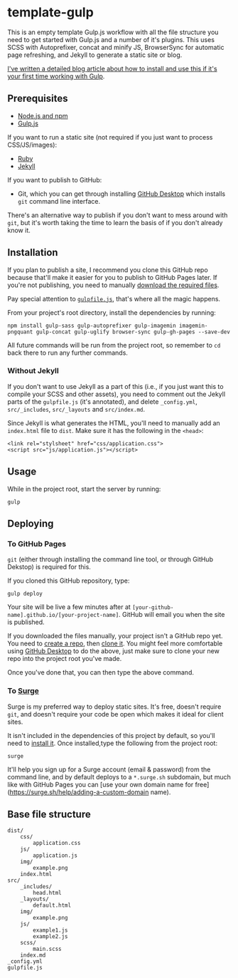 # template-gulp
This is an empty template Gulp.js workflow with all the file structure you need to get started with Gulp.js and a number of it's plugins. This uses SCSS with Autoprefixer, concat and minify JS, BrowserSync for automatic page refreshing, and Jekyll to generate a static site or blog.

[I've written a detailed blog article about how to install and use this if it's your first time working with Gulp](http://blog.edada.ms/post/131510136177/getting-started-gulp-js).
    
## Prerequisites

- [Node.js and npm](http://nodejs.org)
- [Gulp.js](http://gulpjs.com)

If you want to run a static site (not required if you just want to process CSS/JS/images):

- [Ruby](https://www.ruby-lang.org/en/documentation/installation/)
- [Jekyll](http://jekyllrb.com)

If you want to publish to GitHub:

- Git, which you can get through installing [GitHub Desktop](https://desktop.github.com/) which installs `git` command line interface. 

There's an alternative way to publish if you don't want to mess around with `git`, but it's worth taking the time to learn the basis of if you don't already know it.



## Installation

If you plan to publish a site, I recommend you clone this GitHub repo because that'll make it easier for you to publish to GitHub Pages later. If you're not publishing, you need to manually [download the required files](https://github.com/edadams/template-gulp/releases).

Pay special attention to [`gulpfile.js`](https://github.com/edadams/template-gulp/blob/master/gulpfile.js), that's where all the magic happens.

From your project's root directory, install the dependencies by running: 

    npm install gulp-sass gulp-autoprefixer gulp-imagemin imagemin-pngquant gulp-concat gulp-uglify browser-sync gulp-gh-pages --save-dev 

All future commands will be run from the project root, so remember to `cd` back there to run any further commands.

### Without Jekyll

If you don't want to use Jekyll as a part of this (i.e., if you just want this to compile your SCSS and other assets), you need to comment out the Jekyll parts of the `gulpfile.js` (it's annotated), and delete `_config.yml`, `src/_includes`, `src/_layouts` and `src/index.md`. 

Since Jekyll is what generates the HTML, you'll need to manually add an `index.html` file to `dist`. Make sure it has the following in the `<head>`:

    <link rel="stylsheet" href="css/application.css">
    <script src="js/application.js"></script>

    

## Usage

While in the project root, start the server by running:

    gulp



## Deploying 
    
### To GitHub Pages

`git` (either through installing the command line tool, or through GitHub Dekstop) is required for this.

If you cloned this GitHub repository, type:

    gulp deploy

Your site will be live a few minutes after at `[your-github-name].github.io/[your-project-name]`. GitHub will email you when the site is published.

If you downloaded the files manually, your project isn't a GitHub repo yet. You need to [create a repo](https://help.github.com/articles/create-a-repo/), then [clone it](https://help.github.com/articles/cloning-a-repository/). You might feel more comfortable using [GitHub Desktop](https://desktop.github.com/) to do the above, just make sure to clone your new repo into the project root you've made.

Once you've done that, you can then type the above command.


### To [Surge](https://surge.sh/)

Surge is my preferred way to deploy static sites. It's free, doesn't require `git`, and doesn't require your code be open which makes it ideal for client sites.

It isn't included in the dependencies of this project by default, so you'll need to [install it](https://surge.sh/help/getting-started-with-surge). Once installed,type the following from the project root:

    surge

It'll help you sign up for a Surge account (email & password) from the command line, and by default deploys to a `*.surge.sh` subdomain, but much like with GitHub Pages you can [use your own domain name for free](https://surge.sh/help/adding-a-custom-domain name).


## Base file structure

    dist/
        css/
            application.css
        js/
            application.js
        img/
            example.png
        index.html
    src/
        _includes/
            head.html
        _layouts/
            default.html
        img/
            example.png
        js/
            example1.js
            example2.js
        scss/
            main.scss
        index.md
    _config.yml
    gulpfile.js
